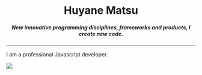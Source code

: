 <h1 align="center">
    <b>
        Huyane Matsu
    </b>
</h1>

<h5 align="center">
    New innovative programming disciplines, frameworks and products, I create new code.
</h5>

___

I am a professional Javascript developer.

<img align="center" src="https://github-readme-stats.vercel.app/api/top-langs/?username=HuyaneMatsu&layout=compact&card_width=443&show_icons=true&show_icons=true&theme=calm&hide_border=true"/><br>
